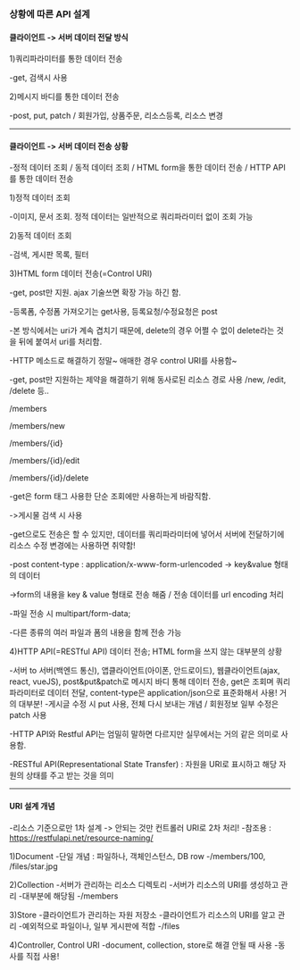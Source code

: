 ### 상황에 따른 API 설계

 

#### 클라이언트 -> 서버 데이터 전달 방식

 

1)쿼리파라미터를 통한 데이터 전송

-get, 검색시 사용  

 

2)메시지 바디를 통한 데이터 전송

-post, put, patch / 회원가입, 상품주문, 리소스등록, 리소스 변경  

 
 *** 

 

#### 클라이언트 -> 서버 데이터 전송 상황

-정적 데이터 조회 / 동적 데이터 조회 / HTML form을 통한 데이터 전송 / HTTP API를 통한 데이터 전송  

 

1)정적 데이터 조회

-이미지, 문서 조회. 정적 데이터는 일반적으로 쿼리파라미터 없이 조회 가능    

 

2)동적 데이터 조회

-검색, 게시판 목록, 필터    

 

3)HTML form 데이터 전송(=Control URI)

-get, post만 지원. ajax 기술쓰면 확장 가능 하긴 함.

-등록폼, 수정폼 가져오기는 get사용, 등록요청/수정요청은 post

-본 방식에서는 uri가 계속 겹치기 때문에, delete의 경우 어쩔 수 없이 delete라는 것을 뒤에 붙여서 uri를 처리함.

-HTTP 메소드로 해결하기 정말~ 애매한 경우 control URI를 사용함~

-get, post만 지원하는 제약을 해결하기 위해 동사로된 리소스 경로 사용 /new, /edit, /delete 등..

 

/members

/members/new

/members/{id}

/members/{id}/edit 

/members/{id}/delete

 

-get은 form 태그 사용한 단순 조회에만 사용하는게 바람직함.

->게시물 검색 시 사용

-get으로도 전송은 할 수 있지만, 데이터를 쿼리파라미터에 넣어서 서버에 전달하기에 리소스 수정 변경에는 사용하면 취약함!

 

-post content-type : application/x-www-form-urlencoded  -> key&value 형태의 데이터

->form의 내용을 key & value 형태로 전송 해줌 / 전송 데이터를 url encoding 처리

 

-파일 전송 시 multipart/form-data;

-다른 종류의 여러 파일과 폼의 내용을 함께 전송 가능  

 

4)HTTP API(=RESTful API) 데이터 전송; HTML form을 쓰지 않는 대부분의 상황

-서버 to 서버(백엔드 통신), 앱클라이언트(아이폰, 안드로이드), 웹클라이언트(ajax, react, vueJS), post&put&patch로 메시지 바디 통해 데이터 전송, get은 조회며 쿼리파라미터로 데이터 전달, content-type은 application/json으로 표준화해서 사용! 거의 대부분!
-게시글 수정 시 put 사용, 전체 다시 보내는 개념 / 회원정보 일부 수정은 patch 사용

-HTTP API와 Restful API는 엄밀히 말하면 다르지만 실무에서는 거의 같은 의미로 사용함.

-RESTful API(Representational State Transfer) : 자원을 URI로 표시하고 해당 자원의 상태를 주고 받는 것을 의미

 

 *** 


#### URI 설계 개념
-리소스 기준으로만 1차 설계 -> 안되는 것만 컨트롤러 URI로 2차 처리!
-참조용 : https://restfulapi.net/resource-naming/

1)Document
-단일 개념 : 파일하나, 객체인스턴스, DB row
-/members/100, /files/star.jpg

2)Collection
-서버가 관리하는 리소스 디렉토리
-서버가 리소스의 URI를 생성하고 관리
-대부분에 해당됨
-/members

3)Store
-클라이언트가 관리하는 자원 저장소
-클라이언트가 리소스의 URI를 알고 관리
-예외적으로 파일이나, 일부 게시판에 적합
-/files

4)Controller, Control URI
-document, collection, store로 해결 안될 때 사용
-동사를 직접 사용!
